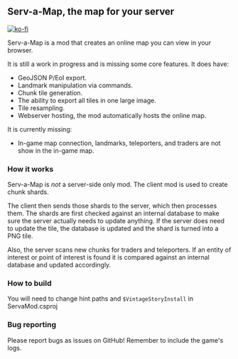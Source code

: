 ## Serv-a-Map, the map for your server

[![ko-fi](https://ko-fi.com/img/githubbutton_sm.svg)](https://ko-fi.com/T6T53Q8SG)

Serv-a-Map is a mod that creates an online map you can view in your browser.

It is still a work in progress and is missing some core features. It does have:

- GeoJSON P/EoI export.
- Landmark manipulation via commands.
- Chunk tile generation.
- The ability to export all tiles in one large image.
- Tile resampling.
- Webserver hosting, the mod automatically hosts the online map.

It is currently missing:

- In-game map connection, landmarks, teleporters, and traders are not show in the in-game map.

### How it works

Serv-a-Map is *not* a server-side only mod. The client mod is used to create chunk shards.

The client then sends those shards to the server, which then processes them.
The shards are first checked against an internal database to make sure the server actually needs to
update anything.
If the server does need to update the tile, the database is updated and the shard is turned into a
PNG tile.

Also, the server scans new chunks for traders and teleporters.
If an entity of interest or point of interest is found it is compared against an internal database
and updated accordingly.

### How to build

You will need to change hint paths and `$VintageStoryInstall` in ServaMod.csproj

### Bug reporting

Please report bugs as issues on GitHub! Remember to include the game's logs.